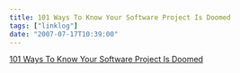 ```yaml
---
title: 101 Ways To Know Your Software Project Is Doomed
tags: ["linklog"]
date: "2007-07-17T10:39:00"
---
```


[101 Ways To Know Your Software Project Is Doomed](http://codesqueeze.com/101-ways-to-know-your-software-project-is-doomed/)
